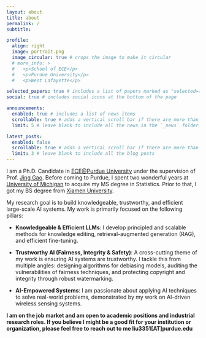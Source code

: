 ```yaml
---
layout: about
title: about
permalink: /
subtitle: 

profile:
  align: right
  image: portrait.png
  image_circular: true # crops the image to make it circular
  # more_info: >
  #   <p>School of ECE</p> 
  #   <p>Purdue University</p> 
  #   <p>West Lafayette</p> 

selected_papers: true # includes a list of papers marked as "selected={true}"
social: true # includes social icons at the bottom of the page

announcements:
  enabled: true # includes a list of news items
  scrollable: true # adds a vertical scroll bar if there are more than 3 news items
  limit: 5 # leave blank to include all the news in the `_news` folder

latest_posts:
  enabled: false
  scrollable: true # adds a vertical scroll bar if there are more than 3 new posts items
  limit: 3 # leave blank to include all the blog posts
---
```


I am a Ph.D. Candidate in [ECE@Purdue University](https://engineering.purdue.edu/ECE) under the supervision of Prof. [Jing Gao](https://engineering.purdue.edu/~jinggao/). Before coming to Purdue, I spent two wonderful years at [University of Michigan](https://nextprof.engin.umich.edu/nextprof-nexus/) to acquire my MS degree in Statistics. Prior to that, I got my BS degree from [Xiamen University](https://en.xmu.edu.cn/main.htm).

<!-- I am interested in building helpful and reliable AI/ML. My current research mainly focuses on building knowledgeable LLMs in efficiency. To this end, I have developed tools to conduct precise and generalizable knowledge update for LLMs. I am also interested in algorithmic fairness and AI safety.  -->

My research goal is to build knowledgeable, trustworthy, and efficient large-scale AI systems. My work is primarily focused on the following pillars:

- **Knowledgeable \& Efficient LLMs**: I develop principled and scalable methods for knowledge editing, 
retrieval-augmented generation (RAG), and efficient fine-tuning.

- **Trustworthy AI (Fairness, Integrity & Safety)**: A cross-cutting theme of my work is ensuring AI systems are trustworthy. I tackle this from multiple angles: designing algorithms for debiasing models, auditing the vulnerabilities of fairness techniques, and protecting copyright and integrity through robust watermarking.

- **AI-Empowered Systems**: I am passionate about applying AI techniques to solve real-world problems, demonstrated by my work on AI-driven wireless sensing systems.

<!-- 
I am broadly interested in building helpful and reliable AI/ML. My current research focuses on building knowledgeable LLMs in efficiency. To this end, I develop tools to conduct precise and generalizable knowledge update for LLMs. 
I also work on algorithmic fairness and its safety, inverse problems and its applications, and AI-empowered wireless sensing systems. -->

<!-- 
Feel free to drop me an [email](mailto:lliutianc@gmail.com), if you are interested in my research or just want to chat. I am always open to new ideas and collaborations. -->

**I am on the job market and am open to academic positions and industrial research roles. If you believe I might be a good fit for your institution or organization, please feel free to reach out to me liu3351[AT]purdue.edu**

